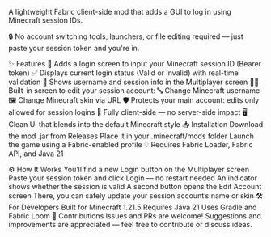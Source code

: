 A lightweight Fabric client-side mod that adds a GUI to log in using Minecraft session IDs.

🔒 No account switching tools, launchers, or file editing required — just paste your session token and you're in.

✨ Features
🧩 Adds a login screen to input your Minecraft session ID (Bearer token)
✅ Displays current login status (Valid or Invalid) with real-time validation
💬 Shows username and session info in the Multiplayer screen
🧑‍💼 Built-in screen to edit your session account:
🔤 Change Minecraft username
🖼️ Change Minecraft skin via URL
🛡️ Protects your main account: edits only allowed for session logins
🎯 Fully client-side — no server-side impact
🖥️ Clean UI that blends into the default Minecraft style
📥 Installation
Download the mod .jar from Releases
Place it in your .minecraft/mods folder
Launch the game using a Fabric-enabled profile
💡 Requires Fabric Loader, Fabric API, and Java 21

⚙️ How It Works
You’ll find a new Login button on the Multiplayer screen
Paste your session token and click Login — no restart needed
An indicator shows whether the session is valid
A second button opens the Edit Account screen
There, you can safely update your session account’s name or skin
🛠️ For Developers
Built for Minecraft 1.21.5
Requires Java 21
Uses Gradle and Fabric Loom
🤝 Contributions
Issues and PRs are welcome! Suggestions and improvements are appreciated — feel free to contribute or discuss ideas.
